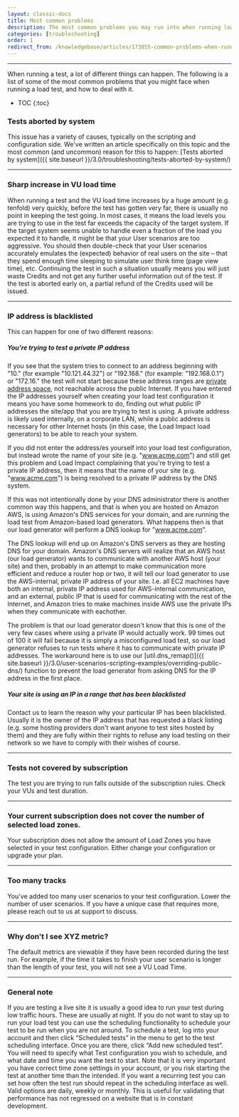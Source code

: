 ```yaml
---
layout: classic-docs
title: Most common problems
description: The most common problems you may run into when running load tests.
categories: [troubleshooting]
order: 1
redirect_from: /knowledgebase/articles/173855-common-problems-when-running-load-tests
---
```


***

When running a test, a lot of different things can happen. The following is a list of some of the most common problems that you might face when running a load test, and how to deal with it.

- TOC
{:toc}


### Tests aborted by system

This issue has a variety of causes, typically on the scripting and configuration side. We've written an article specifically on this topic and the most common (and uncommon) reason for this to happen:  [Tests aborted by system]({{ site.baseurl }}/3.0/troubleshooting/tests-aborted-by-system/)


***


### Sharp increase in VU load time

When running a test and the VU load time increases by a huge amount (e.g. tenfold) very quickly, before the test has gotten very far, there is usually no point in keeping the test going. In most cases, it means the load levels you are trying to use in the test far exceeds the capacity of the target system. If the target system seems unable to handle even a fraction of the load you expected it to handle, it might be that your User scenarios are too aggressive. You should then double-check that your User scenarios accurately emulates the (expected) behavior of real users on the site – that they spend enough time sleeping to simulate user think time (page view time), etc. Continuing the test in such a situation usually means you will just waste Credits and not get any further useful information out of the test. If the test is aborted early on, a partial refund of the Credits used will be issued.

***

### IP address is blacklisted
This can happen for one of two different reasons:

##### You're trying to test a private IP address

If you see that the system tries to connect to an address beginning with "10." (for example "10.121.44.32") or "192.168." (for example: "192.168.0.1") or "172.16." the test will not start because these address ranges are [private address space](http://en.wikipedia.org/wiki/Private_network), not reachable across the public Internet. If you have entered the IP addresses yourself when creating your load test configuration it means you have some homework to do, finding out what public IP addresses the site/app that you are trying to test is using. A private address is likely used internally, on a corporate LAN, while a public address is necessary for other Internet hosts (in this case, the Load Impact load generators) to be able to reach your system.

If you did not enter the address/es yourself into your load test configuration, but instead wrote the name of your site (e.g. "www.acme.com") and still get this problem and Load Impact complaining that you're trying to test a private IP address, then it means that the name of your site (e.g. "www.acme.com") is being resolved to a private IP address by the DNS system.

If this was not intentionally done by your DNS administrator there is another common way this happens, and that is when you are hosted on Amazon AWS, is using Amazon's DNS services for your domain, and are running the load test from Amazon-based load generators. What happens then is that our load generator will perform a DNS lookup for "www.acme.com".

The DNS lookup will end up on Amazon's DNS servers as they are hosting DNS for your domain. Amazon's DNS servers will realize that an AWS host (our load generator) wants to communicate with another AWS host (your site) and then, probably in an attempt to make communication more efficient and reduce a router hop or two, it will tell our load generator to use the AWS-internal, private IP address of your site. I.e. all EC2 machines have both an internal, private IP address used for AWS-internal communication, and an external, public IP that is used for communicating with the rest of the Internet, and Amazon tries to make machines inside AWS use the private IPs when they communicate with eachother.

The problem is that our load generator doesn't know that this is one of the very few cases where using a private IP would actually work. 99 times out of 100 it will fail because it is simply a misconfigured load test, so our load generator refuses to run tests where it has to communicate with private IP addresses. The workaround here is to use our [util.dns_remap()]({{ site.baseurl }}/3.0/user-scenarios-scripting-examples/overriding-public-dns/) function to prevent the load generator from asking DNS for the IP address in the first place.

##### Your site is using an IP in a range that has been blacklisted

Contact us to learn the reason why your particular IP has been blacklisted. Usually it is the owner of the IP address that has requested a black listing (e.g. some hosting providers don't want anyone to test sites hosted by them) and they are fully within their rights to refuse any load testing on their network so we have to comply with their wishes of course.

***

### Tests not covered by subscription

The test you are trying to run falls outside of the subscription rules. Check your VUs and test duration.

***

### Your current subscription does not cover the number of selected load zones.

Your subscription does not allow the amount of Load Zones you have selected in your test configuration. Either change your configuration or upgrade your plan.

***

### Too many tracks

You've added too many user scenarios to your test configuration. Lower the number of user scenarios. If you have a unique case that requires more, please reach out to us at support to discuss.

***

### Why don't I see XYZ metric?

The default metrics are viewable if they have been recorded during the test run. For example, if the time it takes to finish your user scenario is longer than the length of your test, you will not see a VU Load Time.

***

### General note

If you are testing a live site it is usually a good idea to run your test during low traffic hours. These are usually at night. If you do not want to stay up to run your load test you can use the scheduling functionality to schedule your test to be run when you are not around. To schedule a test, log into your account and then click “Scheduled tests” in the menu to get to the test scheduling interface. Once you are there, click “Add new scheduled test”. You will need to specify what Test configuration you wish to schedule, and what date and time you want the test to start. Note that it is very important you have correct time zone settings in your account, or you risk starting the test at another time than the intended. If you want a recurring test you can set how often the test run should repeat in the scheduling interface as well. Valid options are daily, weekly or monthly. This is useful for validating that performance has not regressed on a website that is in constant development.
